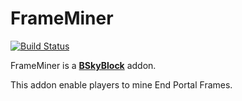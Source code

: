 # FrameMiner
  [![Build Status](https://ci.codemc.org/job/Awakened-Redstone/job/FrameMiner/badge/icon)](https://ci.codemc.org/job/Awakened-Redstone/job/FrameMiner/)  

FrameMiner is a [**BSkyBlock**](https://github.icom/BentoBoxWorld/BSkyBlock) addon.

This addon enable players to mine End Portal Frames.
